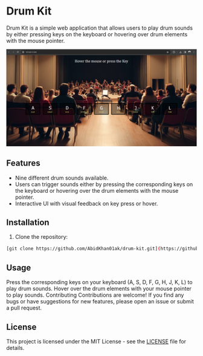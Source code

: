 # Drum Kit

Drum Kit is a simple web application that allows users to play drum sounds by either pressing keys on the keyboard or hovering over drum elements with the mouse pointer.

![Drum Kit Preview](./assets/preview.PNG)

## Features

- Nine different drum sounds available.
- Users can trigger sounds either by pressing the corresponding keys on the keyboard or hovering over the drum elements with the mouse pointer.
- Interactive UI with visual feedback on key press or hover.

## Installation

1. Clone the repository:

```bash
[git clone https://github.com/AbidKhan01ak/drum-kit.git](https://github.com/AbidKhan01ak/DrumKit_JS.git)
```
## Usage
Press the corresponding keys on your keyboard (A, S, D, F, G, H, J, K, L) to play drum sounds.
Hover over the drum elements with your mouse pointer to play sounds.
Contributing
Contributions are welcome! If you find any bugs or have suggestions for new features, please open an issue or submit a pull request.

## License
This project is licensed under the MIT License - see the [LICENSE](LICENSE) file for details.
